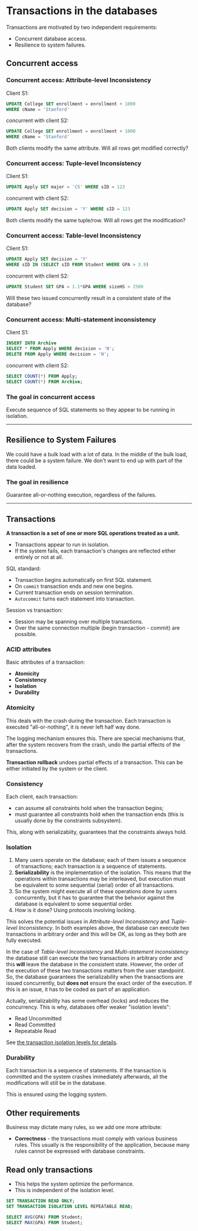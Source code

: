 # Transactions in the databases

Transactions are motivated by two independent requirements:
* Concurrent database access.
* Resilience to system failures.

## Concurrent access

### Concurrent access: Attribute-level Inconsistency

Client S1:

```sql
UPDATE College SET enrollment = enrollment + 1000
WHERE cName = 'Stanford'
```

concurrent with client S2:

```sql
UPDATE College SET enrollment = enrollment + 1000
WHERE cName = 'Stanford'
```

Both clients modify the same attribute. Will all rows get modified correctly?

### Concurrent access: Tuple-level Inconsistency

Client S1:

```sql
UPDATE Apply SET major = 'CS' WHERE sID = 123
```

concurrent with client S2:

```sql
UPDATE Apply SET decision = 'Y' WHERE sID = 123
```

Both clients modify the same tuple/row. Will all rows get the modification?

### Concurrent access: Table-level Inconsistency

Client S1:

```sql
UPDATE Apply SET decision = 'Y'
WHERE sID IN (SELECT sID FROM Student WHERE GPA > 3.9)
```

concurrent with client S2:

```sql
UPDATE Student SET GPA = 1.1*GPA WHERE sizeHS > 2500
```

Will these two issued concurrently result in a consistent state of the database?

### Concurrent access: Multi-statement inconsistency

Client S1:

```sql
INSERT INTO Archive 
SELECT * FROM Apply WHERE decision = 'N';
DELETE FROM Apply WHERE decision = 'N';
```

concurrent with client S2:

```sql
SELECT COUNT(*) FROM Apply;
SELECT COUNT(*) FROM Archive;
```

### The goal in concurrent access

Execute sequence of SQL statements so they appear to be running in isolation.

---

## Resilience to System Failures

We could have a bulk load with a lot of data. In the middle of the bulk load, there could be a system failure. We don't want to end up with part of the data loaded.

### The goal in resilience

Guarantee all-or-nothing execution, regardless of the failures.

---

## Transactions

**A transaction is a set of one or more SQL operations treated as a unit.**

* Transactions appear to run in isolation.
* If the system fails, each transaction's changes are reflected either entirely or not at all.

SQL standard:
* Transaction begins automatically on first SQL statement.
* On `commit` transaction ends and new one begins.
* Current transaction ends on session termination.
* `Autocommit` turns each statement into transaction.

Session vs transaction:
* Session may be spanning over multiple transactions.
* Over the same connection multiple (begin transaction - commit) are possible.

### ACID attributes

Basic attributes of a transaction:
* **Atomicity**
* **Consistency**
* **Isolation**
* **Durability**

### Atomicity

This deals with the crash during the transaction. Each transaction is executed "all-or-nothing", it is never left half way done.

The logging mechanism ensures this. There are special mechanisms that, after the system recovers from the crash, undo the partial effects of the transactions.

**Transaction rollback** undoes partial effects of a transaction. This can be either initiated by the system or the client.

### Consistency

Each client, each transaction:
* can assume all constraints hold when the transaction begins;
* must guarantee all constraints hold when the transaction ends (this is usually done by the constraints subsystem).

This, along with serializabiity, guarantees that the constraints always hold.

### Isolation

1. Many users operate on the database; each of them issues a sequence of transactions; each transaction is a sequence of statements.
2. **Serializability** is the implementation of the isolation. This means that the operations within transactions may be interleaved, but execution must be equivalent to some sequential (serial) order of all transactions.
3. So the system might execute all of these operations done by users concurrently, but it has to guarantee that the behavior against the database is equivalent to some sequential order.
4. How is it done? Using protocols involving locking.

This solves the potential issues in *Attribute-level Inconsistency* and *Tuple-level Inconsistency*.
In both examples above, the database can execute two transactions in arbitrary order and this will be OK, as long as they both are fully executed.

In the case of *Table-level Inconsistency* and *Multi-statement inconsistency* the database still can execute the two transactions in arbitrary order and this **will** leave the database in the consistent state.
However, the order of the execution of these two transactions matters from the user standpoint.
So, the database guarantees the serializability when the transactions are issued concurrently, but **does not** ensure the exact order of the execution.
If this is an issue, it has to be coded as part of an application.

Actually, serializability has some overhead (locks) and reduces the concurrency. This is why, databases offer weaker "isolation levels":
* Read Uncommitted
* Read Committed
* Repeatable Read

See [the transaction isolation levels for details](../hibernate/transaction_isolation_levels.md).

### Durability

Each transaction is a sequence of statements.
If the transaction is committed and the system crashes immediately afterwards, all the modifications will still be in the database.

This is ensured using the logging system.

## Other requirements

Business may dictate many rules, so we add one more attribute:
* **Correctness** - the transactions must comply with various business rules. This usually is the responsibility of the application, because many rules cannot be expressed with database constraints.

## Read only transactions

* This helps the system optimize the performance.
* This is independent of the isolation level.

```sql
SET TRANSACTION READ ONLY;
SET TRANSACTION ISOLATION LEVEL REPEATABLE READ;

SELECT AVG(GPA) FROM Student;
SELECT MAX(GPA) FROM Student;
```